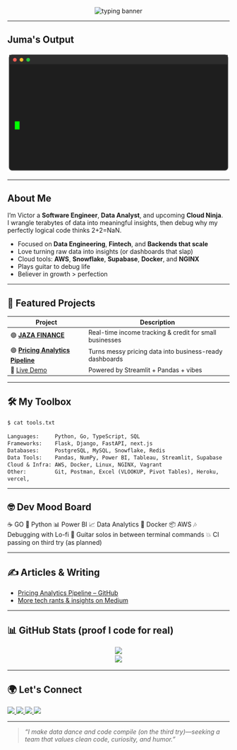 <!-- Animated Banner-->
<p align="center">
  <img src="https://readme-typing-svg.demolab.com?font=Fira+Code&weight=500&size=24&pause=1000&center=true&vCenter=true&width=800&lines=Hi+I'm+Victor+Juma+%F0%9F%91%8B;I+build+tools+that+make+data+dance+%F0%9F%A4%9F;Software+Engineer+%7C+Data+Analyst+%7C+Cloud+Apprentice;AWS+%7C+Snowflake+%7C+PostgreSQL+%7C+Python+%7C+Go;Funny+but+dangerously+good+at+debugging+%F0%9F%98%80" alt="typing banner" />
</p>

---

## Juma's Output

<p align="center">
  <img src="https://raw.githubusercontent.com/JumaOchi/JumaOchi/refs/heads/main/assets/github_terminal_static_end.svg" alt="terminal animation" />
</p>


---

##  About Me

I’m Victor  a **Software Engineer**, **Data Analyst**, and upcoming **Cloud Ninja**.  
I wrangle terabytes of data into meaningful insights, then debug why my perfectly logical code thinks 2+2=NaN.

-  Focused on **Data Engineering**, **Fintech**, and **Backends that scale**
-  Love turning raw data into insights (or dashboards that slap)
-  Cloud tools: **AWS**, **Snowflake**, **Supabase**, **Docker**, and **NGINX**
-  Plays guitar to debug life
-  Believer in growth > perfection

---

## 🚀 Featured Projects

|  Project |  Description |
|-----------|----------------|
| 🟢 [**JAZA FINANCE**](https://github.com/JumaOchi/JAZA) | Real-time income tracking & credit for small businesses |
| 🟣 [**Pricing Analytics Pipeline**](https://github.com/JumaOchi/pricing-analytics-pipeline) | Turns messy pricing data into business-ready dashboards |
| 🔗 [Live Demo](https://pricinganalyticspipeline.streamlit.app/) | Powered by Streamlit + Pandas + vibes |

---

## 🛠️ My Toolbox

```bash
$ cat tools.txt
````

```text
Languages:     Python, Go, TypeScript, SQL
Frameworks:    Flask, Django, FastAPI, next.js
Databases:     PostgreSQL, MySQL, Snowflake, Redis
Data Tools:    Pandas, NumPy, Power BI, Tableau, Streamlit, Supabase
Cloud & Infra: AWS, Docker, Linux, NGINX, Vagrant
Other:         Git, Postman, Excel (VLOOKUP, Pivot Tables), Heroku, vercel,  
```

---

## 🤓 Dev Mood Board

☕ GO
🐍 Python
📊 Power BI
📈 Data Analytics
🐳 Docker
📦 AWS
🎶 Debugging with Lo-fi
🎸 Guitar solos in between terminal commands
💥 CI passing on third try (as planned)

---

## ✍️ Articles & Writing

*  [Pricing Analytics Pipeline – GitHub](https://github.com/JumaOchi/pricing-analytics-pipeline)
*  [More tech rants & insights on Medium](https://medium.com/@jumaochi1)

---

## 📊 GitHub Stats (proof I code for real)

<p align="center">
  <img src="https://github-readme-stats.vercel.app/api?username=JumaOchi&show_icons=true&theme=radical&hide_border=true" />
  <br/>
  <img src="https://github-readme-stats.vercel.app/api/top-langs/?username=JumaOchi&layout=compact&theme=radical&hide_border=true" />
</p>

---

## 🌍 Let's Connect

<p align="left">
  <a href="https://www.linkedin.com/in/victor-juma-837034185/" target="_blank">
    <img src="https://img.shields.io/badge/LinkedIn-%230077B5.svg?&style=for-the-badge&logo=linkedin&logoColor=white" />
  </a>
  <a href="https://medium.com/@jumaochi1" target="_blank">
    <img src="https://img.shields.io/badge/Medium-%2312100E.svg?&style=for-the-badge&logo=medium&logoColor=white" />
  </a>
  <a href="mailto:jumaochi1@gmail.com">
    <img src="https://img.shields.io/badge/Gmail-%23D14836.svg?&style=for-the-badge&logo=gmail&logoColor=white" />
  </a>
  <a href="https://jumaochi.github.io/juma" target="_blank">
    <img src="https://img.shields.io/badge/Portfolio-%2312100E.svg?&style=for-the-badge&logo=github&logoColor=white" />
  </a>
</p>

---

> *“I make data dance and code compile (on the third try)—seeking a team that values clean code, curiosity, and humor.”*

